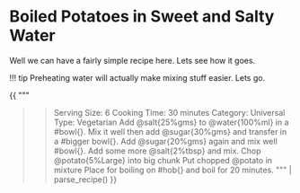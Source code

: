 # Boiled Potatoes in Sweet and Salty Water

Well we can have a fairly simple recipe here. Lets see how it goes.

!!! tip
    Preheating water will actually make mixing stuff easier. Lets go.

{{ """
>> Serving Size: 6
>> Cooking Time: 30 minutes
>> Category: Universal
>> Type: Vegetarian
Add @salt{25%gms} to @water{100%ml} in a #bowl{}.
Mix it well then add @sugar{30%gms} and transfer in a #bigger bowl{}.
Add @sugar{20%gms} again and mix well #bowl{}.
Add some more @salt{2%tbsp} and mix.
Chop @potato{5%Large} into big chunk 
Put chopped @potato in mixture
Place for boiling on #hob{} and boil for 20 minutes.
""" | parse_recipe() }}